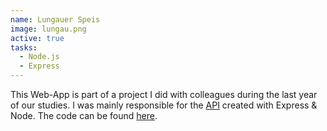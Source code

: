 ```yaml
---
name: Lungauer Speis
image: lungau.png
active: true
tasks:
  - Node.js
  - Express
---
```

This Web-App is part of a project I did with colleagues during the last year of our studies. I was mainly responsible for the <a href="https://www.berneau.at/projects/lungau_api/" target="_blank">API</a> created with Express & Node. The code can be found <a href="https://github.com/Berneau/mmp3/tree/master/api" target="_blank">here</a>.